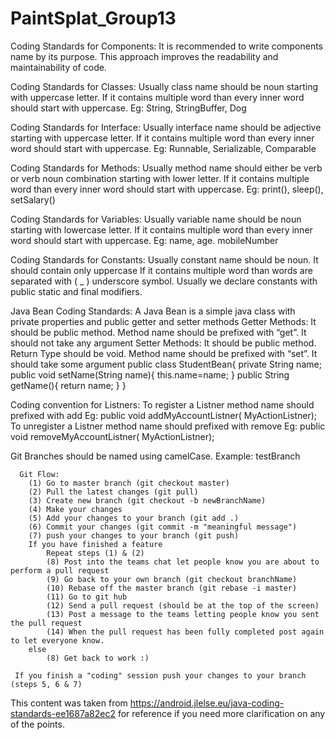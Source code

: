 # PaintSplat_Group13

Coding Standards for Components: It is recommended to write components name by its purpose. This approach improves the readability and maintainability of code.

Coding Standards for Classes: Usually class name should be noun starting with uppercase letter. If it contains multiple word than every inner word should start with uppercase.
Eg: String, StringBuffer, Dog

Coding Standards for Interface: Usually interface name should be adjective starting with uppercase letter. If it contains multiple word than every inner word should start with uppercase.
Eg: Runnable, Serializable, Comparable

Coding Standards for Methods: Usually method name should either be verb or verb noun combination starting with lower letter. If it contains multiple word than every inner word should start with uppercase.
Eg: print(), sleep(), setSalary()

Coding Standards for Variables: Usually variable name should be noun starting with lowercase letter. If it contains multiple word than every inner word should start with uppercase.
Eg: name, age. mobileNumber

Coding Standards for Constants: Usually constant name should be noun. It should contain only uppercase If it contains multiple word than words are separated with ( _ ) underscore symbol. Usually we declare constants with public static and final modifiers.

Java Bean Coding Standards: A Java Bean is a simple java class with private properties and public getter and setter methods
  Getter Methods:
    It should be public method. Method name should be prefixed with “get”. It should not take any argument
  Setter Methods:
    It should be public method. Return Type should be void. Method name should be prefixed with “set”. It should take some argument
  public class StudentBean{
    private String name;
    public void setName(String name){
      this.name=name;
    }
    public String getName(){
      return name;
    }
  }

Coding convention for Listners:
  To register a Listner method name should prefixed with add
  Eg: public void addMyAccountListner( MyActionListner);
  To unregister a Listner method name should prefixed with remove
  Eg: public void removeMyAccountListner( MyActionListner);
  
  
  Git
      Branches should be named using camelCase.
        Example: testBranch
        
      Git Flow:
        (1) Go to master branch (git checkout master)
        (2) Pull the latest changes (git pull)
        (3) Create new branch (git checkout -b newBranchName)
        (4) Make your changes
        (5) Add your changes to your branch (git add .)
        (6) Commit your changes (git commit -m "meaningful message")
        (7) push your changes to your branch (git push)
        If you have finished a feature
            Repeat steps (1) & (2)
            (8) Post into the teams chat let people know you are about to perform a pull request
            (9) Go back to your own branch (git checkout branchName)
            (10) Rebase off the master branch (git rebase -i master)
            (11) Go to git hub
            (12) Send a pull request (should be at the top of the screen)
            (13) Post a message to the teams letting people know you sent the pull request
            (14) When the pull request has been fully completed post again to let everyone know.
        else
            (8) Get back to work :)
     
     If you finish a "coding" session push your changes to your branch (steps 5, 6 & 7)
     

This content was taken from https://android.jlelse.eu/java-coding-standards-ee1687a82ec2 for reference if you need more clarification on any of the points.
